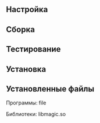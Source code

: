 <pkg :name="'file'" instsize showsbu2></pkg>

## Настройка

<package-script :package="'file'" :type="'configure'"></package-script>

## Сборка

<package-script :package="'file'" :type="'build'"></package-script>

## Тестирование

<package-script :package="'file'" :type="'test'"></package-script>

## Установка

<package-script :package="'file'" :type="'install'"></package-script>

## Установленные файлы

Программы: file

Библиотеки: libmagic.so


